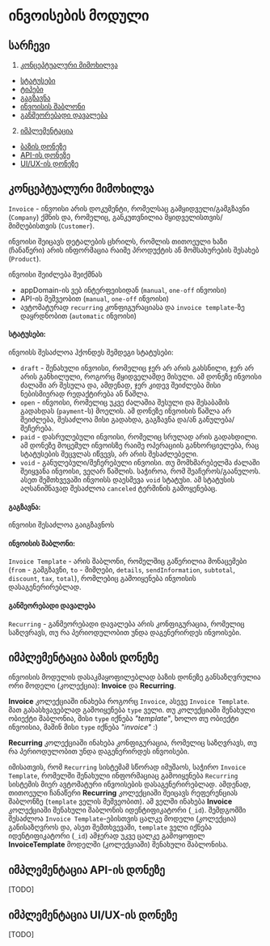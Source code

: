 # ინვოისების მოდული

## სარჩევი
1. [კონცეპტუალური მიმოხილვა](#კონცეპტუალური-მიმოხილვა)
  * [სტატუსები](#სტატუსები)
  * [ტიპები](#სტატუსები)
  * [გაგზავნა](#გაგზავნა)
  * [ინვოისის შაბლონი](#ინვოისის-შაბლონი)
  * [განმეორებადი დავალება](#განმეორებადი-დავალება)
2. [იმპლემენტაცია](#იმპლემენტაცია)
  * [ბაზის დონეზე](#იმპლემენტაცია-ბაზის-დონეზე)
  * [API-ის დონეზე](#იმპლემენტაცია-API-ის-დონეზე)
  * [UI/UX-ის დონეზე](#იმპლემენტაცია-UI/UX-ის-დონეზე)
<!-- 3. [ობიექტები](#ობიექტები)
  * [User](#User)
  * [Company](#Company)
  * [Customer](#Customer)
  * [Product](#Product)
  * [Invoice](#Invoice)
  * [Invoice Template](#Invoice-Template)
  * [Recurring](#Recurring)
  * [Payment](#Payment) -->

## კონცეპტუალური მიმოხილვა

`Invoice` - ინვოისი არის დოკუმენტი, რომელსაც გამყიდველი/გამგზავნი (`Company`) ქმნის და, რომელიც, განკუთვნილია მყიდველისთვის/მიმღებისთვის (`Customer`).

ინვოისი შეიცავს დეტალების ცხრილს, რომლის თითოეული ხაზი (ჩანაწერი) არის ინფორმაცია რაიმე პროდუქტის ან მომსახურების შესახებ (`Product`).

ინვოისი შეიძლება შეიქმნას
* appDomain-ის ვებ ინტერფეისიდან (`manual`, `one-off` ინვოისი)
* API-ის მეშვეობით (`manual`, `one-off` ინვოისი)
* ავტომატურად `recurring` კონფიგურაციასა და `invoice template`-ზე დაყრდნობით (`automatic` ინვოისი)


#### სტატუსები:
ინვოისს შესაძლოა ჰქონდეს შემდეგი სტატუსები:
* `draft` - შენახული ინვოისი, რომელიც ჯერ არ არის გახსნილი, ჯერ არ არის განხილული, როგორც მყიდველამდე მისული. ამ დონეზე ინვოისი ძალაში არ შესულა და, ამდენად, ჯერ კიდევ შეიძლება მისი ნებისმიერად რედაქტირება ან წაშლა.
* `open` - ინვოისი, რომელიც უკვე ძალაშია შესული და შესაბამის გადახდას (`payment`-ს) მოელის. ამ დონეზე ინვოისის წაშლა არ შეიძლება, შესაძლოა მისი გადახდა, გაგზავნა და/ან განულება/შეჩერება.
* `paid` - დასრულებული ინვოისი, რომელიც სრულად არის გადახდილი. ამ დონეზე მოცემულ ინვოისზე რაიმე ოპერაციის განხორციელება, რაც სტატუსების შეცვლას იწვევს, არ არის შესაძლებელი.
* `void` - განულებული/შეჩერებული ინვოისი. თუ მომხმარებელმა ძალაში შეიყვანა ინვოისი, ვეღარ წაშლის. საჭიროა, რომ შეაჩეროს/გაანულოს. ასეთ შემთხვევაში ინვოისს დაესმევა `void` სტატუსი. ამ სტატუსის აღსანიშნავად შესაძლოა `canceled` ტერმინის გამოყენებაც.

#### გაგზავნა:
ინვოისი შესაძლოა გაიგზავნოს

#### ინვოისის შაბლონი:
`Invoice Template` - არის შაბლონი, რომელშიც გაწერილია მონაცემები (`from` - გამგზავნი, `to` - მიმღები, `details`, `sendInformation`, `subtotal`, `discount`, `tax`, `total`), რომლებიც გამოიყენება ინვოისის დასაგენერირებლად.

#### განმეორებადი დავალება
`Recurring` - განმეორებადი დავალება არის კონფიგურაცია, რომელიც საზღვრავს, თუ რა პერიოდულობით უნდა დაგენერირდეს ინვოისები.


## იმპლემენტაცია ბაზის დონეზე

ინვოისის მოდულის დასაკმაყოფილებლად ბაზის დონეზე განსაზღვრულია ორი მოდელი (კოლექცია): **Invoice** და **Recurring**.

**Invoice** კოლექციაში ინახება როგორც `Invoice`, ასევე `Invoice Template`. მათ გასასხვავებლად გამოიყენება `type` ველი. თუ კოლექციაში შენახული ობიექტი შაბლონია, მისი `type` იქნება *"template"*, ხოლო თუ ობიექტი ინვოისია, მაშინ მისი `type` იქნება *"invoice"* :)

**Recurring** კოლექციაში ინახება კონფიგურაცია, რომელიც საზღვრავს, თუ რა პერიოდულობით უნდა დაგენერირდეს ინვოისები.

იმისათვის, რომ `Recurring` სისტემამ სწორად იმუშაოს, საჭირო `Invoice Template`, რომელში შენახული ინფორმაციაც გამოიყენება `Recurring` სისტემის მიერ ავტომატური ინვოისების დასაგენერირებლად. ამდენად, თითოეული ჩანაწერი **Recurring** კოლექციაში შეიცავს რეფერენციას შაბლონზე (`template` ველის მეშვეობით). ამ ველში ინახება  **Invoice** კოლექციაში შენახული შაბლონის იდენტიფიკატორი (`_id`). შემდგომში შესაძლოა `Invoice Template`-ებისთვის ცალკე მოდელი (კოლექცია) განისაზღვროს და, ასეთ შემთხვევაში, `template` ველი იქნება იდენტიფიკატორი (`_id`) ამჯერად უკვე ცალკე გამოყოფილ **InvoiceTemplate** მოდელში (კოლექციაში) შენახული შაბლონისა.



## იმპლემენტაცია API-ის დონეზე
[TODO]


## იმპლემენტაცია UI/UX-ის დონეზე
[TODO]

<!-- ## ობიექტები

### `User`

### `Company`

### `Customer`

### `Product`

### `Invoice`

### `Invoice Template`

### `Recurring`

### `Payment` -->
